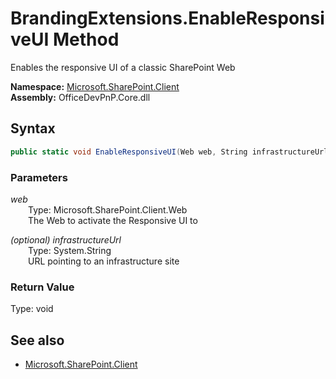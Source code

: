 # BrandingExtensions.EnableResponsiveUI Method  
Enables the responsive UI of a classic SharePoint Web  

**Namespace:** [Microsoft.SharePoint.Client](Microsoft.SharePoint.Client.md)  
**Assembly:** OfficeDevPnP.Core.dll  
## Syntax
```C#
public static void EnableResponsiveUI(Web web, String infrastructureUrl)
```
### Parameters
*web*  
&emsp;&emsp;Type: Microsoft.SharePoint.Client.Web  
&emsp;&emsp;The Web to activate the Responsive UI to  

*(optional) infrastructureUrl*  
&emsp;&emsp;Type: System.String  
&emsp;&emsp;URL pointing to an infrastructure site  

### Return Value
Type: void  

## See also
- [Microsoft.SharePoint.Client](Microsoft.SharePoint.Client.md)
